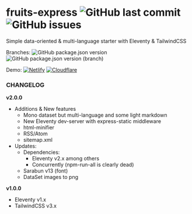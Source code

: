 # fruits-express  ![GitHub last commit](https://img.shields.io/github/last-commit/tigersway/fruits-express?style=flat-square) ![GitHub issues](https://img.shields.io/github/issues/tigersway/fruits-express?style=flat-square)

Simple data-oriented & multi-language starter with Eleventy & TailwindCSS

Branches: ![GitHub package.json version](https://img.shields.io/github/package-json/v/tigersway/fruits-express?label=main&style=flat-square) ![GitHub package.json version (branch)](https://img.shields.io/github/package-json/v/tigersway/fruits-express/dev?label=dev&style=flat-square)

Demo:
[![Netlify](https://img.shields.io/badge/Netlify--none?style=social&logo=netlify)](https://fruits-express.netlify.app)
[![Cloudflare](https://img.shields.io/badge/Cloudflare_pages--none?style=social&logo=cloudflare)](https://fruits-express.pages.dev)


### CHANGELOG

**v2.0.0**
- Additions & New features
  - Mono dataset but multi-language and some light markdown
  - New Eleventy dev-server with express-static middleware
  - html-minifier
  - RSS/Atom
  - sitemap.xml
- Updates:
  - Dependencies:
    - Eleventy v2.x among others
    - Concurrently (npm-run-all is clearly dead)
  - Sarabun v13 (font)
  - DataSet images to png

**v1.0.0**
- Eleventy v1.x
- TailwindCSS v3.x
